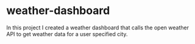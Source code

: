 # weather-dashboard
In this project I created a weather dashboard that calls the open weather API to get weather data for a user specified city.
